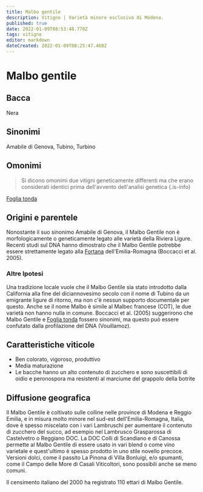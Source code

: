 ```yaml
---
title: Malbo gentile
description: Vitigno | Varietà minore esclusiva di Modena.
published: true
date: 2022-01-09T08:53:48.770Z
tags: vitigno
editor: markdown
dateCreated: 2022-01-09T08:25:47.468Z
---
```


# Malbo gentile

## Bacca
Nera

## Sinonimi
Amabile di Genova, Tubino, Turbino

## Omonimi
> Si dicono omonimi due vitigni geneticamente differenti ma che erano considerati identici prima dell'avvento dell'analisi genetica
{.is-info}

[Foglia tonda](/vitigni/Italia/bacca-nera/foglia-tonda)

## Origini e parentele
Nonostante il suo sinonimo Amabile di Genova, il Malbo Gentile non è morfologicamente o geneticamente legato alle varietà della Riviera Ligure. Recenti studi sul DNA hanno dimostrato che il Malbo Gentile potrebbe essere strettamente legato alla [Fortana](/vitigni/Italia/bacca-nera/fortana) dell'Emilia-Romagna (Boccacci et al. 2005).

### Altre Ipotesi

Una tradizione locale vuole che il Malbo Gentile sia stato introdotto dalla California alla fine del diciannovesimo secolo con il nome di Tubino da un emigrante ligure di ritorno, ma non c'è nessun supporto documentale per questo. Anche se il nome Malbo è simile al Malbec francese (COT), le due varietà non hanno nulla in comune. Boccacci et al. (2005) suggerirono che Malbo Gentile e [Foglia tonda](/vitigni/Italia/bacca-nera/foglia-tonda) fossero sinonimi, ma questo può essere confutato dalla profilazione del DNA (Vouillamoz).


## Caratteristiche viticole
- Ben colorato, vigoroso, produttivo
- Media maturazione
- Le bacche hanno un alto contenuto di zucchero e sono suscettibili di oidio e peronospora ma resistenti al marciume del grappolo della botrite

## Diffusione geografica
Il Malbo Gentile è coltivato sulle colline nelle province di Modena e Reggio Emilia, e in misura molto minore nel sud-est dell'Emilia-Romagna, Italia, dove è spesso miscelato con i vari Lambruschi per aumentare il contenuto di zucchero del succo, ad esempio nel Lambrusco Grasparossa di Castelvetro o Reggiano DOC. La DOC Colli di Scandiano e di Canossa permette al Malbo Gentile di essere usato in vari blend o come vino varietale e quest'ultimo è spesso prodotto in uno stile novello precoce. Versioni dolci, come il passito La Pinona di Villa Bonluigi, e/o spumanti, come il Campo delle More di Casali Viticoltori, sono possibili anche se meno comuni.

Il censimento italiano del 2000 ha registrato 110 ettari di Malbo Gentile.
